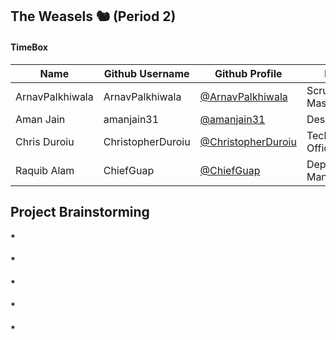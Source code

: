 ## The Weasels 🐿 (Period 2)


#### TimeBox

| Name             | Github Username | Github Profile                                         | Role               | Links                                                                                                                                                                                                                                                                                                  | Individual                                                                                                                                                                                                                                                                                                                                                                                                                      |
| ---------------- | --------------- | ------------------------------------------------------ | ------------------ | ------------------------------------------------------------------------------------------------------------------------------------------------------------------------------------------------------------------------------------------------------------------------------------------------------ | ------------------------------------------------------------------------------------------------------------------------------------------------------------------------------------------------------------------------------------------------------------------------------------------------------------------------------------------------------------------------------------------------------------------------------- |
| ArnavPalkhiwala  | ArnavPalkhiwala      | [@ArnavPalkhiwala](https://github.com/ArnavPalkhiwala)           | Scrum Master       |  |
| Aman Jain    | amanjain31      | [@amanjain31](https://github.com/amanjain31)           | Designer           | | 
| Chris Duroiu | ChristopherDuroiu | [@ChristopherDuroiu](https://github.com/ChristopherDuroiu) | Technical Officer      | |
| Raquib Alam  | ChiefGuap     | [@ChiefGuap](https://github.com/ChiefGuap)         | Deployment Manager |                                                                                                                   
## Project Brainstorming
#### * 
#### * 
#### * 
#### * 
#### * 
